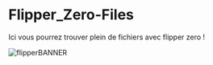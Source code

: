# Flipper_Zero-Files
Ici vous pourrez trouver plein de fichiers avec flipper zero !

![flipperBANNER](https://github.com/Lenigobrick/Flipper_Zero-Files/assets/122463955/1acaddbe-a45b-493e-81e2-544692d8654d)

